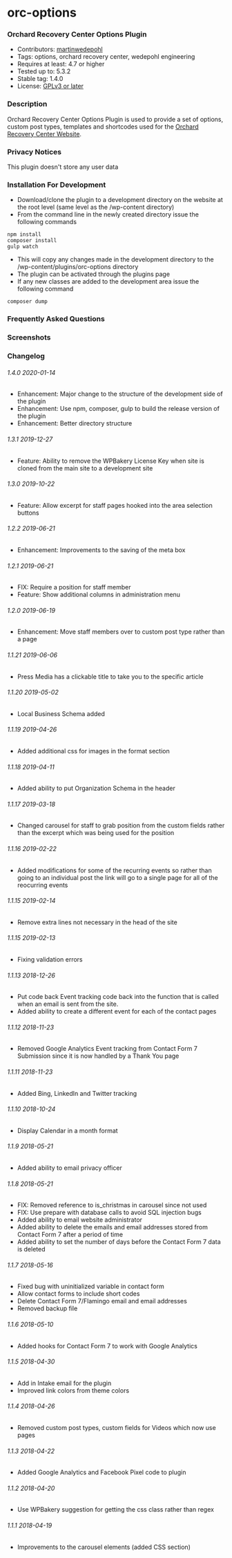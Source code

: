 # orc-options
### Orchard Recovery Center Options Plugin

* Contributors: [martinwedepohl](https://en.gravatar.com/martinwedepohl) 
* Tags: options, orchard recovery center, wedepohl engineering
* Requires at least: 4.7 or higher
* Tested up to: 5.3.2
* Stable tag: 1.4.0
* License: [GPLv3 or later](https://www.gnu.org/licenses/gpl-3.0.html)

### Description
Orchard Recovery Center Options Plugin is used to provide a set of options, custom post types, templates and shortcodes used for the [Orchard Recovery Center Website](https://orchardrecovery.com).

### Privacy Notices
This plugin doesn't store any user data

### Installation For Development
- Download/clone the plugin to a development directory on the website at the root level (same level as the /wp-content directory)
- From the command line in the newly created directory issue the following commands
```
npm install
composer install
gulp watch
```
- This will copy any changes made in the development directory to the /wp-content/plugins/orc-options directory
- The plugin can be activated through the plugins page
- If any new classes are added to the development area issue the following command
```
composer dump
```

### Frequently Asked Questions

### Screenshots

### Changelog

###### 1.4.0 2020-01-14
* Enhancement: Major change to the structure of the development side of the plugin
* Enhancement: Use npm, composer, gulp to build the release version of the plugin
* Enhancement: Better directory structure

######  1.3.1 2019-12-27
* Feature: Ability to remove the WPBakery License Key when site is cloned from the main site to a development site

######  1.3.0 2019-10-22
* Feature: Allow excerpt for staff pages hooked into the area selection buttons

######  1.2.2 2019-06-21
* Enhancement: Improvements to the saving of the meta box

######  1.2.1 2019-06-21
* FIX: Require a position for staff member
* Feature: Show additional columns in administration menu

######  1.2.0 2019-06-19
* Enhancement: Move staff members over to custom post type rather than a page

######  1.1.21 2019-06-06
* Press Media has a clickable title to take you to the specific article

######  1.1.20 2019-05-02
* Local Business Schema added

######  1.1.19 2019-04-26
* Added additional css for images in the format section

######  1.1.18 2019-04-11
* Added ability to put Organization Schema in the header

######  1.1.17 2019-03-18
* Changed carousel for staff to grab position from the custom fields rather than the excerpt which was being used for the position

######  1.1.16 2019-02-22
* Added modifications for some of the recurring events so rather than going to an individual post the link will go to a single page for all of the reocurring events

######  1.1.15 2019-02-14
* Remove extra lines not necessary in the head of the site

######  1.1.15 2019-02-13
* Fixing validation errors

######  1.1.13 2018-12-26
* Put code back Event tracking code back into the function that is called when an email is sent from the site.
* Added ability to create a different event for each of the contact pages

######  1.1.12 2018-11-23
* Removed Google Analytics Event tracking from Contact Form 7 Submission since it is now handled by a Thank You page

######  1.1.11 2018-11-23
* Added Bing, LinkedIn and Twitter tracking

######  1.1.10 2018-10-24
* Display Calendar in a month format

###### 1.1.9 2018-05-21
* Added ability to email privacy officer

###### 1.1.8 2018-05-21
* FIX: Removed reference to is_christmas in carousel since not used
* FIX: Use prepare with database calls to avoid SQL injection bugs
* Added ability to email website administrator
* Added ability to delete the emails and email addresses stored from Contact Form 7 after a period of time
* Added ability to set the number of days before the Contact Form 7 data is deleted

###### 1.1.7 2018-05-16
* Fixed bug with uninitialized variable in contact form
* Allow contact forms to include short codes
* Delete Contact Form 7/Flamingo email and email addresses
* Removed backup file

###### 1.1.6 2018-05-10
* Added hooks for Contact Form 7 to work with Google Analytics

###### 1.1.5 2018-04-30
* Add in Intake email for the plugin
* Improved link colors from theme colors

###### 1.1.4 2018-04-26
* Removed custom post types, custom fields for Videos which now use pages

###### 1.1.3 2018-04-22
* Added Google Analytics and Facebook Pixel code to plugin

###### 1.1.2 2018-04-20
* Use WPBakery suggestion for getting the css class rather than regex

###### 1.1.1 2018-04-19
* Improvements to the carousel elements (added CSS section)
